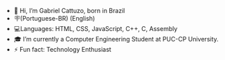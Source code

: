 - 👋 Hi, I’m Gabriel Cattuzo, born in Brazil
- 🪧(Portuguese-BR) (English)
- 💻Languages: HTML, CSS, JavaScript, C++, C, Assembly
- 🎓 I’m currently a Computer Engineering Student at PUC-CP University.
- ⚡ Fun fact: Technology Enthusiast
